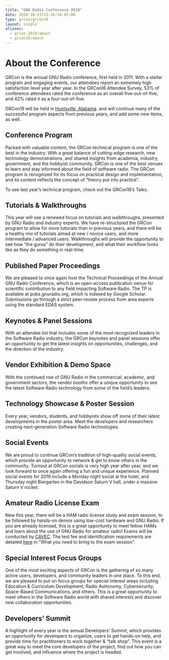 ```yaml
---
title: "GNU Radio Conference 2019"
date: 2018-10-21T15:36:54-07:00
type: grcon/grcon19
layout: single
aliases:
  - grcon-2019/about
  - grcon19/about
---
```


# About the Conference

GRCon is the annual GNU Radio conference, first held in 2011. With a stellar program and engaging events, our attendees report an extremely high satisfaction level year after year. In the GRCon16 Attendee Survey, 53% of conference attendees rated the conference as an overall five-out-of-five, and 42% rated it as a four-out-of-five.

GRCon19 will be held in [Huntsville, Alabama](https://www.gnuradio.org/grcon/grcon19/huntsville/). and will continue many of the successful program aspects from previous years, and add some new items, as well.

## Conference Program

Packed with valuable content, the GRCon technical program is one of the best in the industry. With a great balance of cutting-edge research, new technology demonstrations, and shared insights from academia, industry, government, and the hobbyist community, GRCon is one of the best venues to learn and stay informed about the field of software radio. The GRCon program is recognized for its focus on practical design and implementation, and its content reflects the concept of “theory put into practice”.

To see last year’s technical program, check out the GRCon18’s Talks.

## Tutorials & Walkthroughs

This year will see a renewed focus on tutorials and walkthroughs, presented by GNU Radio and industry experts. We have re-structured the GRCon program to allow for more tutorials than in previous years, and there will be a healthy mix of tutorials aimed at new / novice users, and more intermediate / advanced users. Walkthroughs will provide the opportunity to see how “the gurus” do their development, and what their workflow looks like as they do something in real-time.

## Published Paper Proceedings

We are pleased to once again host the Technical Proceedings of the Annual GNU Radio Conference, which is an open-access publication venue for scientific contribution to any field impacting Software Radio. The TP is available at pubs.gnuradio.org, which is indexed by Google Scholar. Submissions go through a strict peer-review process from area experts using the standard EDAS system.

## Keynotes & Panel Sessions

With an attendee list that includes some of the most recognized leaders in the Software Radio industry, the GRCon keynotes and panel sessions offer an opportunity to get the latest insights on opportunities, challenges, and the direction of the industry.

## Vendor Exhibition & Demo Space

With the continued rise of GNU Radio in the commercial, academic, and government sectors, the vendor booths offer a unique opportunity to see the latest Software Radio technology from some of the field’s leaders.

## Technology Showcase & Poster Session

Every year, vendors, students, and hobbyists show off some of their latest developments in the poster area. Meet the developers and researchers creating next-generation Software Radio technologies.

## Social Events

We are proud to continue GRCon’s tradition of high-quality social events, which provide an opportunity to network & get to know others in the community. Turnout at GRCon socials is very high year after year, and we look forward to once again offering a fun and unique experience. Planned social events for 2019 include a Monday night social at the hotel, and Thursday night Biergarten in the Davidson Saturn V hall, under a massive Saturn V rocket.

## Amateur Radio License Exam

New this year, there will be a HAM radio license study and exam session, to be followed by hands-on demos using low-cost hardware and GNU Radio. If you are already licensed, this is a great opportunity to meet fellow HAMs and learn about the use of GNU Radio for amateur radio! Exams will be conducted by [CAVEC](http://www.cavechamexam.com/about.html). The test fee and identification requirements are detailed [here](http://www.cavechamexam.com/huntsville-exam-site-info.html) in "What you need to bring to the exam session".

## Special Interest Focus Groups

One of the most exciting aspects of GRCon is the gathering of so many active users, developers, and community leaders in one place. To this end, we are pleased to put on focus groups for special interest areas including Education & Curriculum Development, Radio Astronomy, Cybersecurity, Space-Based Communications, and others. This is a great opportunity to meet others in the Software Radio world with shared interests and discover new collaboration opportunities.

## Developers’ Summit

A highlight of every year is the annual Developers’ Summit, which provides an opportunity for developers to organize, users to get hands-on help, and provide time for practitioners to work together & “talk shop”. This event is a great way to meet the core developers of the project, find out how you can get involved, and influence where the project is headed.
